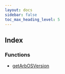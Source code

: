 ```yaml
---
layout: docs
sidebar: false
toc_max_heading_level: 5
---
```


## Index

### Functions

- [getArbOSVersion](functions/getArbOSVersion.md)
